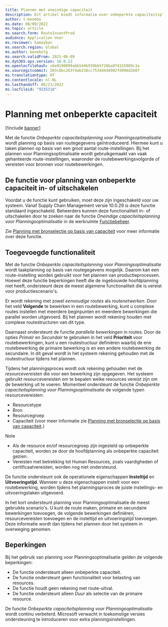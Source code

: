 ```yaml
---
title: Plannen met oneindige capaciteit
description: Dit artikel biedt informatie over onbeperkte capaciteitsplanning voor Planningsoptimalisatie. Het bevat ook een beschrijving van huidige functiebeperkingen.
author: t-benebo
ms.date: 08/09/2022
ms.topic: article
ms.search.form: RouteInventProd
audience: Application User
ms.reviewer: kamaybac
ms.search.region: Global
ms.author: benebotg
ms.search.validFrom: 2021-06-09
ms.dyn365.ops.version: 10.0.22
ms.openlocfilehash: c6e0190899abb544b559bb5f26ba974155989c3a
ms.sourcegitcommit: 203c8bc263f4ab238cc7534d4dd902fd996d2b0f
ms.translationtype: HT
ms.contentlocale: nl-NL
ms.lasthandoff: 08/23/2022
ms.locfileid: "9335310"
---
```

# <a name="scheduling-with-infinite-capacity"></a>Planning met onbeperkte capaciteit

[!include [banner](../../includes/banner.md)]

Met de functie *Onbeperkte capaciteitsplanning voor Planningsoptimalisatie* wordt planning op basis van routegegevens geïntroduceerd. Hiermee kunt u taken plannen op basis van een groot aantal route-instellingen. Bij het plannen voor Planningsoptimalisatie wordt gebruikgemaakt van vaak gehanteerde route-instellingen, waaronder de routebewerkingsvolgorde of vereisten voor bronnen voor routebewerkingen.

## <a name="turn-the-infinite-capacity-scheduling-feature-on-or-off"></a>De functie voor planning van onbeperkte capaciteit in- of uitschakelen

Voordat u de functie kunt gebruiken, moet deze zijn ingeschakeld voor uw systeem. Vanaf Supply Chain Management versie 10.0.29 is deze functie standaard ingeschakeld. Beheerders kunnen deze functionaliteit in- of uitschakelen door te zoeken naar de functie *Oneindige capaciteitsplanning voor Planningsoptimalisatie* in de werkruimte [Functiebeheer](../../../fin-ops-core/fin-ops/get-started/feature-management/feature-management-overview.md).

Zie [Planning met bronselectie op basis van capaciteit](capability-based-scheduling.md) voor meer informatie over deze functie.

## <a name="added-functionality"></a>Toegevoegde functionaliteit

Met de functie *Onbeperkte capaciteitsplanning voor Planningsoptimalisatie* wordt taakplanning op basis van routegegevens mogelijk. Daarom kan een route-instelling worden gebruikt voor het plannen van productieprocessen. Hoewel deze functie beperkingen heeft die de ingebouwde hoofdplanning niet heeft, ondersteunt deze de meest algemene functionaliteit die is vereist voor productiescenario's.

Er wordt rekening met zowel *eenvoudige routes* als *routenetwerken*. Door het veld **Volgende** te bewerken in een routebewerking, kunt u complexe routes instellen met meerdere beginpunten en meerdere bewerkingen die parallel worden uitgevoerd. Bij het plannen wordt rekening houden met complexe routestructuren van dit type.

Daarnaast ondersteunt de functie *parallelle bewerkingen* in routes. Door de opties *Primair* en *Secundair* te gebruiken in het veld **Prioriteit** voor routebewerkingen, kunt u een routestructuur definiëren waarbij de ene routebewerking de primaire bewerking is en een andere routebewerking de secundaire. In dit geval wordt in het systeem rekening gehouden met de routestructuur tijdens het plannen.

Tijdens het planningsproces wordt ook rekening gehouden met de *resourcevereisten* die voor een bewerking zijn opgegeven. Het systeem gebruikt resourcevereisten om te bepalen welke resources vereist zijn om de bewerking uit te voeren. Momenteel ondersteunt de functie *Onbeperkte capaciteitsplanning voor Planningsoptimalisatie* de volgende typen resourcevereisten:

- Resourcetype
- Bron
- Resourcegroep
- Capaciteit (voor meer informatie zie [Planning met bronselectie op basis van capaciteit](capability-based-scheduling.md).)

> [!NOTE]
>
> - Als de resource en/of resourcegroep zijn ingesteld op onbeperkte capaciteit, worden ze door de hoofdplanning als onbeperkte capaciteit gezien.
> - Vereisten met betrekking tot Human Resources, zoals vaardigheden of certificaatvereisten, worden nog niet ondersteund.

De functie ondersteunt ook de operationele eigenschappen **Insteltijd** en **Uitvoeringstijd**. Wanneer u deze eigenschappen instelt voor een routebewerking, worden tijdens het planningsproces de juiste instellings- en uitvoeringstaken uitgevoerd.

In het kort ondersteunt planning voor Planningsoptimalisatie de meest gebruikte scenario's. U kunt de route maken, primaire en secundaire bewerkingen toevoegen, de volgende bewerkingen definiëren, resourcevereisten toevoegen en de insteltijd en uitvoeringstijd toevoegen. Deze informatie wordt dan tijdens het plannen door het systeem in overweging genomen.

## <a name="limitations"></a>Beperkingen

Bij het gebruik van planning voor Planningsoptimalisatie gelden de volgende beperkingen:

- De functie ondersteunt alleen onbeperkte capaciteit.
- De functie ondersteunt geen functionaliteit voor belasting van resources.
- De functie houdt geen rekening met route-uitval.
- De functie ondersteunt alleen *Duur* als selectie van de primaire resource.

De functie *Onbeperkte capaciteitsplanning voor Planningsoptimalisatie* wordt continu verbeterd. Microsoft verwacht in toekomstige versies ondersteuning te introduceren voor extra planningsinstellingen.
